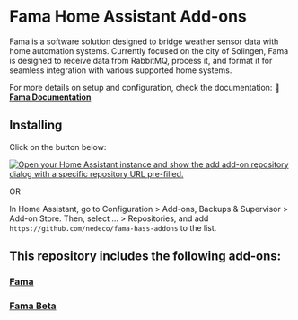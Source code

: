 # Fama Home Assistant Add-ons

Fama is a software solution designed to bridge weather sensor data with home automation systems. Currently focused on the city of Solingen, Fama is designed to receive data from RabbitMQ, process it, and format it for seamless integration with various supported home systems.

For more details on setup and configuration, check the documentation:
📖 **[Fama Documentation](https://github.com/nedeco/fama/blob/development/README.md)**

## Installing

Click on the button below:

[![Open your Home Assistant instance and show the add add-on repository dialog with a specific repository URL pre-filled.](https://my.home-assistant.io/badges/supervisor_add_addon_repository.svg)](https://my.home-assistant.io/redirect/supervisor_add_addon_repository/?repository_url=https://github.com/nedeco/fama-hass-addons)

OR

In Home Assistant, go to Configuration > Add-ons, Backups & Supervisor > Add-on Store. Then, select ... > Repositories, and add `https://github.com/nedeco/fama-hass-addons` to the list.

## This repository includes the following add-ons:

### [Fama](./fama)
### [Fama Beta](./fama_beta)

